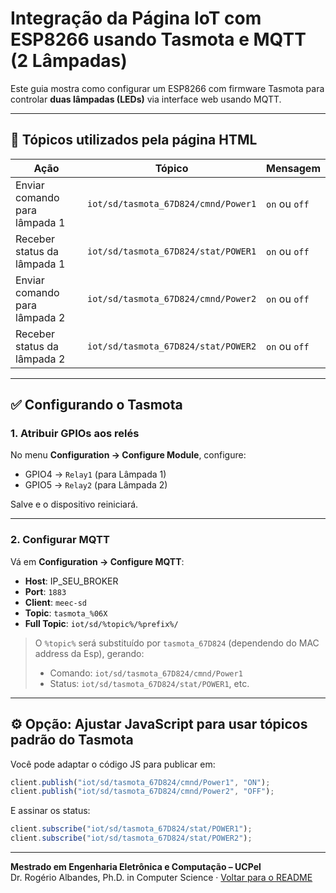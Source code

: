 # Integração da Página IoT com ESP8266 usando Tasmota e MQTT (2 Lâmpadas)

Este guia mostra como configurar um ESP8266 com firmware Tasmota para controlar **duas lâmpadas (LEDs)** via interface web usando MQTT.

---

## 🧩 Tópicos utilizados pela página HTML

| Ação                        | Tópico                             | Mensagem     |
|-----------------------------|------------------------------------|--------------|
| Enviar comando para lâmpada 1 | `iot/sd/tasmota_67D824/cmnd/Power1`           | `on` ou `off` |
| Receber status da lâmpada 1  | `iot/sd/tasmota_67D824/stat/POWER1`            | `on` ou `off` |
| Enviar comando para lâmpada 2 | `iot/sd/tasmota_67D824/cmnd/Power2`           | `on` ou `off` |
| Receber status da lâmpada 2  | `iot/sd/tasmota_67D824/stat/POWER2`            | `on` ou `off` |

---

## ✅ Configurando o Tasmota

### 1. Atribuir GPIOs aos relés

No menu **Configuration → Configure Module**, configure:

- GPIO4 → `Relay1` (para Lâmpada 1)
- GPIO5 → `Relay2` (para Lâmpada 2)

Salve e o dispositivo reiniciará.

---

### 2. Configurar MQTT

Vá em **Configuration → Configure MQTT**:

- **Host**: IP_SEU_BROKER 
- **Port**: `1883`
- **Client**: `meec-sd`
- **Topic**: `tasmota_%06X`
- **Full Topic**: `iot/sd/%topic%/%prefix%/`

> O `%topic%` será substituído por `tasmota_67D824` (dependendo do MAC address da Esp), gerando:
> - Comando: `iot/sd/tasmota_67D824/cmnd/Power1`
> - Status:  `iot/sd/tasmota_67D824/stat/POWER1`, etc.

---

## ⚙️ Opção: Ajustar JavaScript para usar tópicos padrão do Tasmota

Você pode adaptar o código JS para publicar em:

```js
client.publish("iot/sd/tasmota_67D824/cmnd/Power1", "ON");
client.publish("iot/sd/tasmota_67D824/cmnd/Power2", "OFF");
```

E assinar os status:

```js
client.subscribe("iot/sd/tasmota_67D824/stat/POWER1");
client.subscribe("iot/sd/tasmota_67D824/stat/POWER2");
```

---

**Mestrado em Engenharia Eletrônica e Computação – UCPel**  
Dr. Rogério Albandes, Ph.D. in Computer Science · [Voltar para o README](../README.md)
